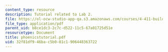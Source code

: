 ```yaml
---
content_type: resource
description: Tutorial related to Lab 2.
file: https://ol-ocw-studio-app-qa.s3.amazonaws.com/courses/4-411-building-technology-laboratory-spring-2004/32f81df946bac5b081c1906448363722_phoenicstutorial.pdf
file_type: application/pdf
parent_uid: b8ce1dc3-2c7c-d522-11c5-67a01725d51e
resourcetype: Document
title: phoenicstutorial.pdf
uid: 32f81df9-46ba-c5b0-81c1-906448363722
---
```

